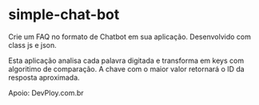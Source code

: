 # simple-chat-bot
Crie um FAQ no formato de Chatbot em sua aplicação.
Desenvolvido com class js e json.

Esta aplicação analisa cada palavra digitada e transforma em keys com algoritimo de comparação. A chave com o maior valor retornará
o ID da resposta aproximada.

Apoio:
DevPloy.com.br
